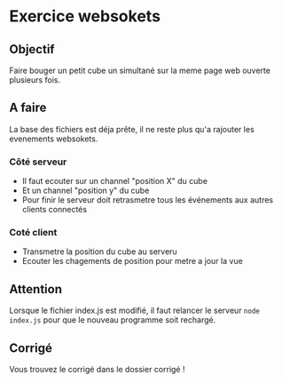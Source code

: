 # Exercice websokets

## Objectif

Faire bouger un petit cube un simultané sur la meme page web ouverte plusieurs fois.

## A faire

La base des fichiers est déja prête, il ne reste plus qu'a rajouter les evenements websokets.

### Côté serveur

* Il faut ecouter sur un channel "position X" du cube
* Et un channel "position y" du cube
* Pour finir le serveur doit retrasmetre tous les événements aux autres clients connectés

### Coté client

* Transmetre la position du cube au serveru
* Ecouter les chagements de position pour metre a jour la vue

## Attention

Lorsque le fichier index.js est modifié, il faut relancer le serveur `node index.js` pour que le nouveau programme soit rechargé.

## Corrigé

Vous trouvez le corrigé dans le dossier corrigé !